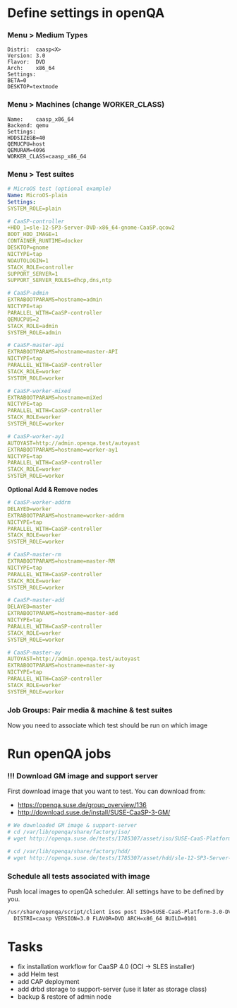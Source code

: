 # Define settings in openQA

### Menu > Medium Types
```
Distri:  caasp<X>
Version: 3.0
Flavor:  DVD
Arch:    x86_64
Settings:
BETA=0
DESKTOP=textmode
```

### Menu > Machines (change WORKER_CLASS)
```
Name:    caasp_x86_64
Backend: qemu
Settings:
HDDSIZEGB=40
QEMUCPU=host
QEMURAM=4096
WORKER_CLASS=caasp_x86_64
```

### Menu > Test suites
```yaml
# MicroOS test (optional example)
Name: MicroOS-plain
Settings:
SYSTEM_ROLE=plain
```

```yaml
# CaaSP-controller
+HDD_1=sle-12-SP3-Server-DVD-x86_64-gnome-CaaSP.qcow2
BOOT_HDD_IMAGE=1
CONTAINER_RUNTIME=docker
DESKTOP=gnome
NICTYPE=tap
NOAUTOLOGIN=1
STACK_ROLE=controller
SUPPORT_SERVER=1
SUPPORT_SERVER_ROLES=dhcp,dns,ntp

# CaaSP-admin
EXTRABOOTPARAMS=hostname=admin
NICTYPE=tap
PARALLEL_WITH=CaaSP-controller
QEMUCPUS=2
STACK_ROLE=admin
SYSTEM_ROLE=admin

# CaaSP-master-api
EXTRABOOTPARAMS=hostname=master-API
NICTYPE=tap
PARALLEL_WITH=CaaSP-controller
STACK_ROLE=worker
SYSTEM_ROLE=worker

# CaaSP-worker-mixed
EXTRABOOTPARAMS=hostname=miXed
NICTYPE=tap
PARALLEL_WITH=CaaSP-controller
STACK_ROLE=worker
SYSTEM_ROLE=worker

# CaaSP-worker-ay1
AUTOYAST=http://admin.openqa.test/autoyast
EXTRABOOTPARAMS=hostname=worker-ay1
NICTYPE=tap
PARALLEL_WITH=CaaSP-controller
STACK_ROLE=worker
SYSTEM_ROLE=worker
```

**Optional Add & Remove nodes**

```yaml
# CaaSP-worker-addrm
DELAYED=worker
EXTRABOOTPARAMS=hostname=worker-addrm
NICTYPE=tap
PARALLEL_WITH=CaaSP-controller
STACK_ROLE=worker
SYSTEM_ROLE=worker
```

```yaml
# CaaSP-master-rm
EXTRABOOTPARAMS=hostname=master-RM
NICTYPE=tap
PARALLEL_WITH=CaaSP-controller
STACK_ROLE=worker
SYSTEM_ROLE=worker

# CaaSP-master-add
DELAYED=master
EXTRABOOTPARAMS=hostname=master-add
NICTYPE=tap
PARALLEL_WITH=CaaSP-controller
STACK_ROLE=worker
SYSTEM_ROLE=worker

# CaaSP-master-ay
AUTOYAST=http://admin.openqa.test/autoyast
EXTRABOOTPARAMS=hostname=master-ay
NICTYPE=tap
PARALLEL_WITH=CaaSP-controller
STACK_ROLE=worker
SYSTEM_ROLE=worker
```



### Job Groups: Pair media & machine & test suites
Now you need to associate which test should be run on which image

# Run openQA jobs

### !!! Download GM image and support server
First download image that you want to test. You can download from:
 - https://openqa.suse.de/group_overview/136
 - http://download.suse.de/install/SUSE-CaaSP-3-GM/
```bash
# We downloaded GM image & support-server
# cd /var/lib/openqa/share/factory/iso/
# wget http://openqa.suse.de/tests/1785307/asset/iso/SUSE-CaaS-Platform-3.0-DVD-x86_64-Build0101-Media1.iso

# cd /var/lib/openqa/share/factory/hdd/
# wget http://openqa.suse.de/tests/1785307/asset/hdd/sle-12-SP3-Server-DVD-x86_64-gnome-CaaSP.qcow2
```

### Schedule all tests associated with image
Push local images to openQA scheduler. All settings have to be defined by you.
```bash
/usr/share/openqa/script/client isos post ISO=SUSE-CaaS-Platform-3.0-DVD-x86_64-Build0101-Media1.iso \
  DISTRI=caasp VERSION=3.0 FLAVOR=DVD ARCH=x86_64 BUILD=0101
```


# Tasks
 - fix installation workflow for CaaSP 4.0 (OCI -> SLES installer)
 - add Helm test
 - add CAP deployment
 - add drbd storage to support-server (use it later as storage class)
 - backup & restore of admin node
